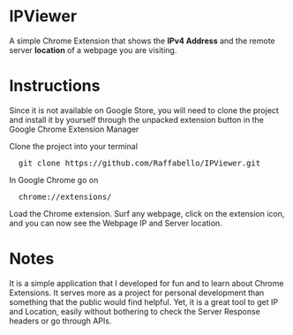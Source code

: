 # IPViewer
A simple Chrome Extension that shows the <b>IPv4 Address</b> and the remote server <b>location</b> of a webpage you are visiting. 

# Instructions
Since it is not available on Google Store, you will need to clone the project and install it by yourself through the unpacked extension button in the Google Chrome Extension Manager

Clone the project into your terminal
<pre>
  git clone https://github.com/Raffabello/IPViewer.git
</pre>

In Google Chrome go on
<pre>
  chrome://extensions/
</pre>

Load the Chrome extension. Surf any webpage, click on the extension icon, and you can now see the Webpage IP and Server location.

# Notes

It is a simple application that I developed for fun and to learn about Chrome Extensions. It serves more as a project for personal development than something that the public would find helpful.
Yet, it is a great tool to get IP and Location, easily without bothering to check the Server Response headers or go through APIs.
